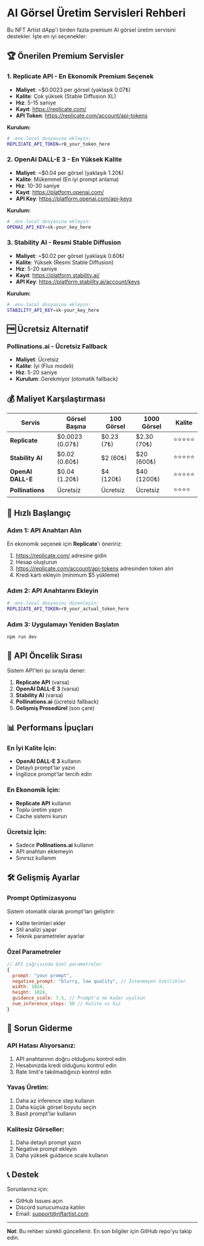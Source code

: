 # AI Görsel Üretim Servisleri Rehberi

Bu NFT Artist dApp'i birden fazla premium AI görsel üretim servisini destekler. İşte en iyi seçenekler:

## 🏆 Önerilen Premium Servisler

### 1. **Replicate API** - En Ekonomik Premium Seçenek
- **Maliyet**: ~$0.0023 per görsel (yaklaşık 0.07₺)
- **Kalite**: Çok yüksek (Stable Diffusion XL)
- **Hız**: 5-15 saniye
- **Kayıt**: https://replicate.com/
- **API Token**: https://replicate.com/account/api-tokens

**Kurulum:**
```bash
# .env.local dosyasına ekleyin:
REPLICATE_API_TOKEN=r8_your_token_here
```

### 2. **OpenAI DALL-E 3** - En Yüksek Kalite
- **Maliyet**: ~$0.04 per görsel (yaklaşık 1.20₺)
- **Kalite**: Mükemmel (En iyi prompt anlama)
- **Hız**: 10-30 saniye
- **Kayıt**: https://platform.openai.com/
- **API Key**: https://platform.openai.com/api-keys

**Kurulum:**
```bash
# .env.local dosyasına ekleyin:
OPENAI_API_KEY=sk-your_key_here
```

### 3. **Stability AI** - Resmi Stable Diffusion
- **Maliyet**: ~$0.02 per görsel (yaklaşık 0.60₺)
- **Kalite**: Yüksek (Resmi Stable Diffusion)
- **Hız**: 5-20 saniye
- **Kayıt**: https://platform.stability.ai/
- **API Key**: https://platform.stability.ai/account/keys

**Kurulum:**
```bash
# .env.local dosyasına ekleyin:
STABILITY_API_KEY=sk-your_key_here
```

## 🆓 Ücretsiz Alternatif

### **Pollinations.ai** - Ücretsiz Fallback
- **Maliyet**: Ücretsiz
- **Kalite**: İyi (Flux modeli)
- **Hız**: 5-20 saniye
- **Kurulum**: Gerekmiyor (otomatik fallback)

## 💰 Maliyet Karşılaştırması

| Servis | Görsel Başına | 100 Görsel | 1000 Görsel | Kalite |
|--------|---------------|------------|-------------|---------|
| **Replicate** | $0.0023 (0.07₺) | $0.23 (7₺) | $2.30 (70₺) | ⭐⭐⭐⭐⭐ |
| **Stability AI** | $0.02 (0.60₺) | $2 (60₺) | $20 (600₺) | ⭐⭐⭐⭐⭐ |
| **OpenAI DALL-E** | $0.04 (1.20₺) | $4 (120₺) | $40 (1200₺) | ⭐⭐⭐⭐⭐ |
| **Pollinations** | Ücretsiz | Ücretsiz | Ücretsiz | ⭐⭐⭐⭐ |

## 🚀 Hızlı Başlangıç

### Adım 1: API Anahtarı Alın
En ekonomik seçenek için **Replicate**'i öneririz:

1. https://replicate.com/ adresine gidin
2. Hesap oluşturun
3. https://replicate.com/account/api-tokens adresinden token alın
4. Kredi kartı ekleyin (minimum $5 yükleme)

### Adım 2: API Anahtarını Ekleyin
```bash
# .env.local dosyasını düzenleyin:
REPLICATE_API_TOKEN=r8_your_actual_token_here
```

### Adım 3: Uygulamayı Yeniden Başlatın
```bash
npm run dev
```

## 🔄 API Öncelik Sırası

Sistem API'leri şu sırayla dener:

1. **Replicate API** (varsa)
2. **OpenAI DALL-E 3** (varsa)
3. **Stability AI** (varsa)
4. **Pollinations.ai** (ücretsiz fallback)
5. **Gelişmiş Prosedürel** (son çare)

## 📊 Performans İpuçları

### En İyi Kalite İçin:
- **OpenAI DALL-E 3** kullanın
- Detaylı prompt'lar yazın
- İngilizce prompt'lar tercih edin

### En Ekonomik İçin:
- **Replicate API** kullanın
- Toplu üretim yapın
- Cache sistemi kurun

### Ücretsiz İçin:
- Sadece **Pollinations.ai** kullanın
- API anahtarı eklemeyin
- Sınırsız kullanım

## 🛠️ Gelişmiş Ayarlar

### Prompt Optimizasyonu
Sistem otomatik olarak prompt'ları geliştirir:
- Kalite terimleri ekler
- Stil analizi yapar
- Teknik parametreler ayarlar

### Özel Parametreler
```javascript
// API çağrısında özel parametreler
{
  prompt: "your prompt",
  negative_prompt: "blurry, low quality", // İstenmeyen özellikler
  width: 1024,
  height: 1024,
  guidance_scale: 7.5, // Prompt'a ne kadar uyulsun
  num_inference_steps: 50 // Kalite vs hız
}
```

## 🔧 Sorun Giderme

### API Hatası Alıyorsanız:
1. API anahtarının doğru olduğunu kontrol edin
2. Hesabınızda kredi olduğunu kontrol edin
3. Rate limit'e takılmadığınızı kontrol edin

### Yavaş Üretim:
1. Daha az inference step kullanın
2. Daha küçük görsel boyutu seçin
3. Basit prompt'lar kullanın

### Kalitesiz Görseller:
1. Daha detaylı prompt yazın
2. Negative prompt ekleyin
3. Daha yüksek guidance scale kullanın

## 📞 Destek

Sorunlarınız için:
- GitHub Issues açın
- Discord sunucumuza katılın
- Email: support@nftartist.com

---

**Not**: Bu rehber sürekli güncellenir. En son bilgiler için GitHub repo'yu takip edin.